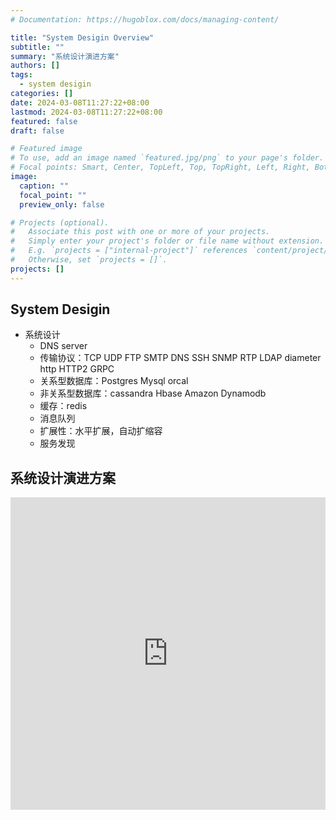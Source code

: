 ```yaml
---
# Documentation: https://hugoblox.com/docs/managing-content/

title: "System Desigin Overview"
subtitle: ""
summary: "系统设计演进方案"
authors: []
tags:
  - system desigin
categories: []
date: 2024-03-08T11:27:22+08:00
lastmod: 2024-03-08T11:27:22+08:00
featured: false
draft: false

# Featured image
# To use, add an image named `featured.jpg/png` to your page's folder.
# Focal points: Smart, Center, TopLeft, Top, TopRight, Left, Right, BottomLeft, Bottom, BottomRight.
image:
  caption: ""
  focal_point: ""
  preview_only: false

# Projects (optional).
#   Associate this post with one or more of your projects.
#   Simply enter your project's folder or file name without extension.
#   E.g. `projects = ["internal-project"]` references `content/project/deep-learning/index.md`.
#   Otherwise, set `projects = []`.
projects: []
---
```


## System Desigin
- 系统设计
  - DNS server
  - 传输协议：TCP UDP FTP SMTP DNS SSH SNMP RTP LDAP diameter http HTTP2 GRPC
  - 关系型数据库：Postgres Mysql orcal
  - 非关系型数据库：cassandra Hbase Amazon Dynamodb
  - 缓存：redis
  - 消息队列
  - 扩展性：水平扩展，自动扩缩容
  - 服务发现

## 系统设计演进方案
<iframe src="https://player.bilibili.com/player.html?bvid=BV1vm4y1P7Xu" width="100%" height="500" frameborder="0" allowfullscreen="true"></iframe>
